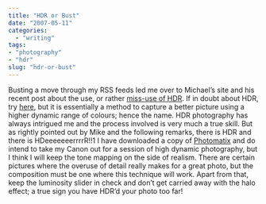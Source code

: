 ```yaml
---
title: "HDR or Bust"
date: "2007-05-11"
categories: 
  - "writing"
tags:
- "photography"
- "hdr"
slug: "hdr-or-bust"
---
```


Busting a move through my RSS feeds led me over to Michael’s site and his recent post about the use, or rather [miss-use of HDR](https://binarybonsai.com/archives/2007/05/11/hdr-photos-on-flickr/). If in doubt about HDR, try [here](https://tutorialblog.org/hdr-tutorials-roundup/), but it is essentially a method to capture a better picture using a higher dynamic range of colours; hence the name. HDR photography has always intrigued me and the process involved is very much a true skill. But as rightly pointed out by Mike and the following remarks, there is HDR and there is HDeeeeeeerrrrR!!1 I have downloaded a copy of [Photomatix](https://www.hdrsoft.com/) and do intend to take my Canon out for a session of high dynamic photography, but I think I will keep the tone mapping on the side of realism. There are certain pictures where the overuse of detail really makes for a great photo, but the composition must be one where this technique will work. Apart from that, keep the luminosity slider in check and don’t get carried away with the halo effect; a true sign you have HDR’d your photo too far!
